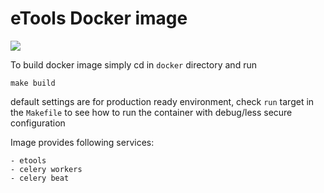 eTools Docker image
===================

[![](https://images.microbadger.com/badges/version/unicef/etools.svg)](https://microbadger.com/images/unicef/etools)

To build docker image simply cd in `docker` directory and run 

    make build
    
default settings are for production ready environment, check `run` target in 
the `Makefile` to see how to run the container with debug/less secure configuration

Image provides following services:

    - etools   
    - celery workers
    - celery beat

